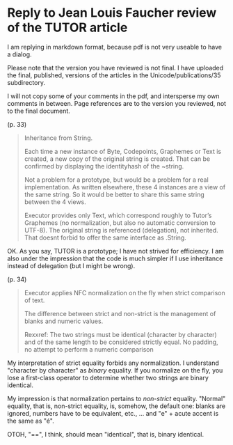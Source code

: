# Reply to Jean Louis Faucher review of the TUTOR article

I am replying in markdown format, because pdf is not very useable to have a dialog.

Please note that the version you have reviewed is not final. I have uploaded the final, published, versions of the articles in the Unicode/publications/35 subdirectory.

I will not copy some of your comments in the pdf, and intersperse my own comments in between. Page references are to the version you reviewed, not to the final document.

(p. 33)
>Inheritance from String.
>
>Each time a new instance of Byte, Codepoints, Graphemes or Text is created, a new copy of the original string is created. That can be confirmed by displaying the identityhash of the ~string.
>
>Not a problem for a prototype, but would be a problem for a real implementation. As written elsewhere, these 4 instances are a view of the same string. So it would be better to share this same string between the 4 views.
>
>Executor provides only Text, which correspond roughly to Tutor’s Graphemes (no normalization, but also no automatic conversion to UTF-8).  The original string is referenced (delegation), not inherited.
>That doesnt forbid to offer the same interface as .String.

OK. As you say, TUTOR is a prototype; I have not strived for efficiency. I am also under the impression that the code is much simpler if I use inheritance instead of delegation (but I might be wrong).

(p. 34)
>Executor applies NFC normalization on the fly when strict comparison of text.
>
>The difference between strict and non-strict is the management of blanks and numeric values.
>
>Rexxref: The two strings must be identical (character by character) and of the same length to be considered strictly equal. 
>No padding, no attempt to perform a numeric comparison

My interpretation of strict equality forbids any normalization. I understand "character by character" as _binary_ equality. 
If you normalize on the fly, you lose a first-class operator to determine whether two strings are binary identical.

My impression is that normalization pertains to _non-strict_ equality. "Normal" equality, that is, non-strict equality, is, somehow, the default
one: blanks are ignored, numbers have to be equivalent, etc., ... and "e" + acute accent is the same as "é".

OTOH, "==", I think, should mean "identical", that is, binary identical.



